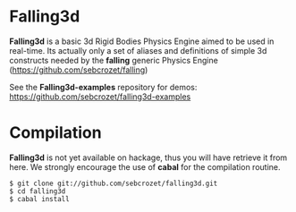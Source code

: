 Falling3d
=========
**Falling3d** is a basic 3d Rigid Bodies Physics Engine aimed to be used in real-time.
Its actually only a set of aliases and definitions of simple 3d constructs needed by the
**falling** generic Physics Engine (https://github.com/sebcrozet/falling)

See the **Falling3d-examples** repository for demos: https://github.com/sebcrozet/falling3d-examples

# Compilation
**Falling3d** is not yet available on hackage, thus you will have retrieve it from here.
We strongly encourage the use of **cabal** for the compilation routine.

    $ git clone git://github.com/sebcrozet/falling3d.git
    $ cd falling3d
    $ cabal install

